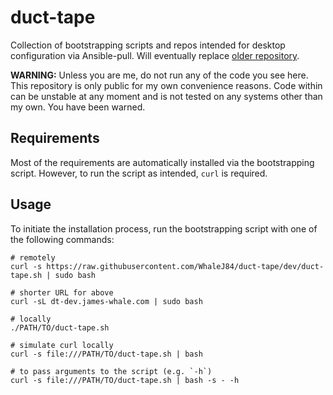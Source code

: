 # duct-tape

Collection of bootstrapping scripts and repos intended for desktop configuration via Ansible-pull.
Will eventually replace [older repository](https://github.com/WhaleJ84/duct_tape).

**WARNING:** Unless you are me, do not run any of the code you see here.
This repository is only public for my own convenience reasons.
Code within can be unstable at any moment and is not tested on any systems other than my own.
You have been warned.

## Requirements

Most of the requirements are automatically installed via the bootstrapping script.
However, to run the script as intended, `curl` is required.

## Usage

To initiate the installation process, run the bootstrapping script with one of the following commands:

```shell
# remotely
curl -s https://raw.githubusercontent.com/WhaleJ84/duct-tape/dev/duct-tape.sh | sudo bash

# shorter URL for above
curl -sL dt-dev.james-whale.com | sudo bash

# locally
./PATH/TO/duct-tape.sh

# simulate curl locally
curl -s file:///PATH/TO/duct-tape.sh | bash

# to pass arguments to the script (e.g. `-h`)
curl -s file:///PATH/TO/duct-tape.sh | bash -s - -h
```

